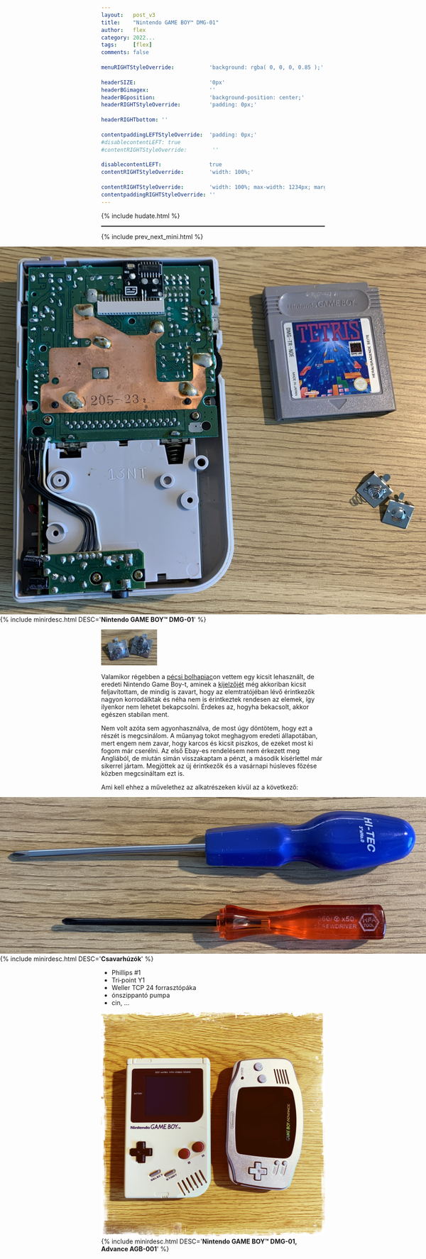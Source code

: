 ```yaml
---
layout:   post_v3
title:    "Nintendo GAME BOY™ DMG-01"
author:   flex
category: 2022...
tags:     [flex]
comments: false

menuRIGHTStyleOverride:           'background: rgba( 0, 0, 0, 0.85 );'

headerSIZE:                       '0px'
headerBGimagex:                   ''
headerBGposition:                 'background-position: center;'
headerRIGHTStyleOverride:         'padding: 0px;'

headerRIGHTbottom: ''

contentpaddingLEFTStyleOverride:  'padding: 0px;'
#disablecontentLEFT: true
#contentRIGHTStyleOverride:        ''

disablecontentLEFT:               true
contentRIGHTStyleOverride:        'width: 100%;'

contentRIGHTStyleOverride:        'width: 100%; max-width: 1234px; margin: auto;'
contentpaddingRIGHTStyleOverride: ''
---
```


<link rel="stylesheet" type="text/css" href="css/override_v2_courier.css">

{% include hudate.html %}

<hr style="border-top: 1px solid;">

{% include prev_next_mini.html %}

<div class="" style="margin-left: calc( 50% - 50vw ); margin-right: calc( 50% - 50vw );">
<img class="shadowx" style="border: 0px solid black;" src="images/Nintendo/DMG-01_01.jpg">
{% include minirdesc.html DESC='<b>Nintendo GAME BOY™ DMG-01</b>' %}
</div>

<p></p>

<div class="rightbox rightboxalignment" style="width: 25%;">
<img class="shadow" style="border: 0px solid black;" src="images/Nintendo/DMG-01_03.jpg">
</div>

Valamikor régebben a [pécsi bolhapiac](https://pecsivasar.pvh.hu/)on vettem egy kicsit lehasznált, de eredeti Nintendo Game Boy-t, aminek a [kijelzőjét](https://www.deadpanrobot.co.uk/) még akkoriban kicsit feljavítottam, de mindig is zavart, hogy az elemtratójéban lévő érintkezők nagyon korrodálktak és néha nem is érintkeztek rendesen az elemek, így ilyenkor nem lehetet bekapcsolni. Érdekes az, hogyha bekacsolt, akkor egészen stabilan ment.

<!--
<div class="">
<img class="shadowx" style="border: 0px solid black;" src="images/Nintendo/DMG-01_02.jpg">
{% include minirdesc.html DESC='<b></b>' %}
</div>
-->

Nem volt azóta sem agyonhasználva, de most úgy döntötem, hogy ezt a részét is megcsinálom. A műanyag tokot meghagyom eredeti állapotában, mert engem nem zavar, hogy karcos és kicsit piszkos, de ezeket most ki fogom már cserélni. Az első Ebay-es rendelésem nem érkezett meg Angliából, de miután simán visszakaptam a pénzt, a második kísérlettel már sikerrel jártam. Megjöttek az új érintkezők és a vasárnapi húsleves főzése közben megcsináltam ezt is.

Ami kell ehhez a művelethez az alkatrészeken kívül az a következő:

<div class="" style="margin-left: calc( 50% - 50vw ); margin-right: calc( 50% - 50vw );">
<img class="shadowx" style="border: 0px solid black;" src="images/Nintendo/DMG-01_04.jpg">
{% include minirdesc.html DESC='<b>Csavarhúzók</b>' %}
</div>

- Phillips #1
- Tri‑point Y1
- Weller TCP 24 forrasztópáka
- ónszippantó pumpa
- cin, ...

<div class="">
<img class="shadowx" style="border: 0px solid black;" src="images/Nintendo/DMG-01_05.jpg">
{% include minirdesc.html DESC='<b>Nintendo GAME BOY™ DMG-01, Advance AGB-001</b>' %}
</div>
